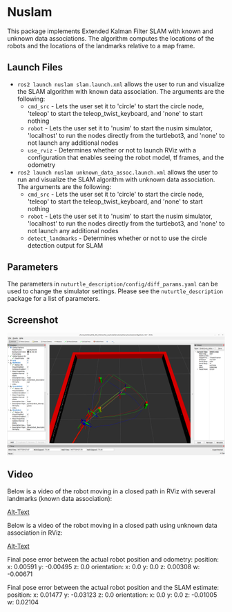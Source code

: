 # Nuslam
This package implements Extended Kalman Filter SLAM with known and unknown data associations. The algorithm computes the locations of the robots and the locations of the landmarks relative to a map frame.
## Launch Files
* `ros2 launch nuslam slam.launch.xml` allows the user to run and visualize the SLAM algorithm with known data association. The arguments are the following:
    * `cmd_src` - Lets the user set it to 'circle' to start the circle node, 'teleop' to start the teleop_twist_keyboard, and 'none' to start nothing
    * `robot` - Lets the user set it to 'nusim' to start the nusim simulator, 'localhost' to run the nodes directly from the turtlebot3, and 'none' to not launch any additional nodes
    * `use_rviz` - Determines whether or not to launch RViz with a configuration that enables seeing the robot model, tf frames, and the odometry
* `ros2 launch nuslam unknown_data_assoc.launch.xml` allows the user to run and visualize the SLAM algorithm with unknown data association. The arguments are the following:
    * `cmd_src` - Lets the user set it to 'circle' to start the circle node, 'teleop' to start the teleop_twist_keyboard, and 'none' to start nothing
    * `robot` - Lets the user set it to 'nusim' to start the nusim simulator, 'localhost' to run the nodes directly from the turtlebot3, and 'none' to not launch any additional nodes
    * `detect_landmarks` - Determines whether or not to use the circle detection output for SLAM
## Parameters
The parameters in `nuturtle_description/config/diff_params.yaml` can be used to change the simulator settings. Please see the `nuturtle_description` package for a list of parameters.
## Screenshot
![](images/slam.png)
## Video
Below is a video of the robot moving in a closed path in RViz with several landmarks (known data association):

[Alt-Text](https://user-images.githubusercontent.com/113070827/222328189-ac7f5df1-a594-42dd-954b-b6a3e2f50934.webm)

Below is a video of the robot moving in a closed path using unknown data association in RViz:

[Alt-Text](https://user-images.githubusercontent.com/113070827/225817002-c1ebfa03-2b75-4bed-8679-1d4b44d9a25b.webm)

Final pose error between the actual robot position and odometry:
    position:
      x: 0.00591
      y: -0.00495
      z: 0.0
    orientation:
      x: 0.0
      y: 0.0
      z: 0.00308
      w: -0.00671

Final pose error between the actual robot position and the SLAM estimate:
    position:
      x: 0.01477
      y: -0.03123
      z: 0.0
    orientation:
      x: 0.0
      y: 0.0
      z: -0.01005
      w: 0.02104